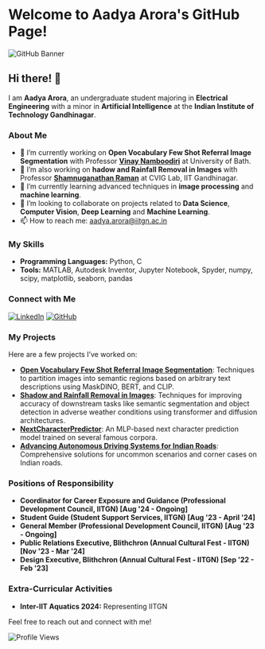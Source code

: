# Welcome to Aadya Arora's GitHub Page!

![GitHub Banner](https://yourimageurl.com/banner.png)

## Hi there! 👋

I am **Aadya Arora**, an undergraduate student majoring in **Electrical Engineering** with a minor in **Artificial Intelligence** at the **Indian Institute of Technology Gandhinagar**.

### About Me

- 🔭 I’m currently working on **Open Vocabulary Few Shot Referral Image Segmentation** with Professor [**Vinay Namboodiri**](https://vinaypn.github.io/) at University of Bath.
- 🔭 I’m also working on **hadow and Rainfall Removal in Images** with Professor [**Shamnuganathan Raman**](https://www.shanmuga.people.iitgn.ac.in/) at CVIG Lab, IIT Gandhinagar.
- 🌱 I’m currently learning advanced techniques in **image processing** and **machine learning**.
- 👯 I’m looking to collaborate on projects related to **Data Science**, **Computer Vision**, **Deep Learning** and **Machine Learning**.
- 📫 How to reach me: [aadya.arora@iitgn.ac.in](mailto:aadya.arora@iitgn.ac.in)

### My Skills

- **Programming Languages:** Python, C
- **Tools:** MATLAB, Autodesk Inventor, Jupyter Notebook, Spyder, numpy, scipy, matplotlib, seaborn, pandas

### Connect with Me

[![LinkedIn](https://img.shields.io/badge/LinkedIn-0077B5?style=for-the-badge&logo=linkedin&logoColor=white)](https://www.linkedin.com/in/aadya-arora-069253259/)
[![GitHub](https://img.shields.io/badge/GitHub-100000?style=for-the-badge&logo=github&logoColor=white)](https://github.com/AADYA-ARORA)

### My Projects

Here are a few projects I’ve worked on:

- [**Open Vocabulary Few Shot Referral Image Segmentation**](https://github.com/AADYA-ARORA/projectname): Techniques to partition images into semantic regions based on arbitrary text descriptions using MaskDINO, BERT, and CLIP.
- [**Shadow and Rainfall Removal in Images**](https://github.com/AADYA-ARORA/projectname): Techniques for improving accuracy of downstream tasks like semantic segmentation and object detection in adverse weather conditions using transformer and diffusion architectures.
- [**NextCharacterPredictor**](https://github.com/AADYA-ARORA/projectname): An MLP-based next character prediction model trained on several famous corpora.
- [**Advancing Autonomous Driving Systems for Indian Roads**](https://github.com/AADYA-ARORA/projectname): Comprehensive solutions for uncommon scenarios and corner cases on Indian roads.

### Positions of Responsibility

- **Coordinator for Career Exposure and Guidance (Professional Development Council, IITGN) [Aug '24 - Ongoing]**
- **Student Guide (Student Support Services, IITGN) [Aug '23 - April '24]**
- **General Member (Professional Development Council, IITGN) [Aug '23 - Ongoing]**
- **Public Relations Executive, Blithchron (Annual Cultural Fest - IITGN) [Nov '23 - Mar '24]**
- **Design Executive, Blithchron (Annual Cultural Fest - IITGN) [Sep '22 - Feb '23]**

### Extra-Curricular Activities

- **Inter-IIT Aquatics 2024:** Representing IITGN

Feel free to reach out and connect with me!

![Profile Views](https://komarev.com/ghpvc/?username=AADYA-ARORA&color=blue)


